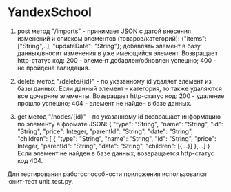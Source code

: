 # YandexSchool

1. post метод "/imports" - принимает JSON с датой внесения изменений и списком элементов (товаров/категорий):
   {"items": ["String",..], "updateDate": "String"}; добавлять элемент в базу данных/вносит изменения в уже имеющийся
элемент. Возвращает http-статус код:
200 - элемент добавлен/обновлен успешно;
400 - не пройдена валидация.

2. delete метод "/delete/{id}" - по указанному id удаляет элемент из базы данных. Если данный элемент - категория,
то также удаляются все дочерние элементы. Возвращает http-статус код:
200 - удаление прошло успешно;
404 - элемент не найден в базе данных.

3. get метод "/nodes/{id}" - по указанному id возвращает информацию по элементу в формате JSON:
   {
   "type": "String",
   "name": "String",
   "id": "String",
   "price": Integer,
   "parentId": "String",
   "date": "String",
   "children": [
   {
   "type": "String",
   "name": "String",
   "id": "String",
   "price": Integer,
   "parentId": "String",
   "date": "String",
   "children": [{...}]
   },...]
   }
Если элемент не найден в базе данных, возвращается http-статус код 404.

Для тестирования работоспособности приложения использовался юнит-тест unit_test.py.